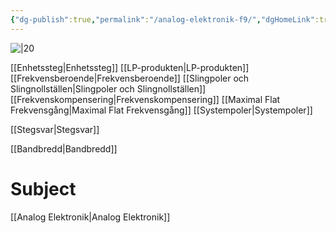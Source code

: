 ```yaml
---
{"dg-publish":true,"permalink":"/analog-elektronik-f9/","dgHomeLink":true,"dgPassFrontmatter":false}
---
```


![|20](https://media.tenor.com/images/95523cfdc086360b01f395060e4e89df/tenor.gif)

[[Enhetssteg|Enhetssteg]]
[[LP-produkten|LP-produkten]]
[[Frekvensberoende|Frekvensberoende]]
[[Slingpoler och Slingnollställen|Slingpoler och Slingnollställen]]
[[Frekvenskompensering|Frekvenskompensering]]
[[Maximal Flat Frekvensgång|Maximal Flat Frekvensgång]]
[[Systempoler|Systempoler]]

[[Stegsvar|Stegsvar]]

[[Bandbredd|Bandbredd]]


# Subject
[[Analog Elektronik|Analog Elektronik]]
